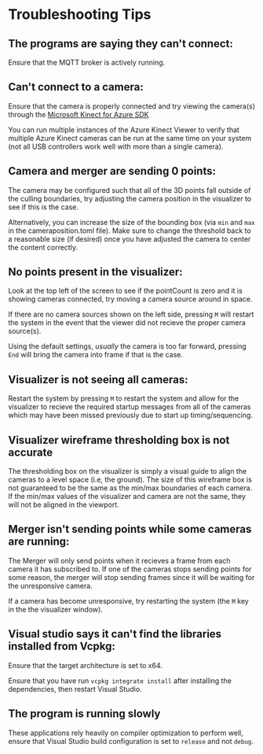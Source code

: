 # Troubleshooting Tips

## The programs are saying they can't connect:

Ensure that the MQTT broker is actively running.

## Can't connect to a camera:

Ensure that the camera is properly connected and try viewing the camera(s) through the [Microsoft Kinect for Azure SDK](https://docs.microsoft.com/en-us/azure/kinect-dk/sensor-sdk-download)

You can run multiple instances of the Azure Kinect Viewer to verify that multiple Azure Kinect cameras can be run at the same time on your system (not all USB controllers work well with more than a single camera).

## Camera and merger are sending 0 points:

The camera may be configured such that all of the 3D points fall outside of the culling boundaries, try adjusting the camera position in the visualizer to see if this is the case.

Alternatively, you can increase the size of the bounding box (via `min` and `max` in the cameraposition.toml file). Make sure to change the threshold back to a reasonable size (if desired) once you have adjusted the camera to center the content correctly.

## No points present in the visualizer: 

Look at the top left of the screen to see if the pointCount is zero and it is showing cameras connected, try moving a camera source around in space. 

If there are no camera sources shown on the left side, pressing `M` will restart the system in the event that the viewer did not recieve the proper camera source(s).

Using the default settings, _usually_ the camera is too far forward, pressing `End` will bring the camera into frame if that is the case.

## Visualizer is not seeing all cameras:

Restart the system by pressing `M` to restart the system and allow for the visualizer to recieve the required startup messages from all of the cameras which may have been missed previously due to start up timing/sequencing.

## Visualizer wireframe thresholding box is not accurate

The thresholding box on the visualizer is simply a visual guide to align the cameras to a level space (i.e, the ground). The size of this wireframe box is not guaranteed to be the same as the min/max boundaries of each camera. If the min/max values of the visualizer and camera are not the same, they will not be aligned in the viewport.

## Merger isn't sending points while some cameras are running:

The Merger will only send points when it recieves a frame from each camera it has subscribed to. If one of the cameras stops sending points for some reason, the merger will stop sending frames since it will be waiting for the unresponsive camera.

If a camera has become unresponsive, try restarting the system (the `M` key in the the visualizer window).

## Visual studio says it can't find the libraries installed from Vcpkg:

Ensure that the target architecture is set to x64.

Ensure that you have run `vcpkg integrate install` after installing the dependencies, then restart Visual Studio.

## The program is running slowly

These applications rely heavily on compiler optimization to perform well, ensure that Visual Studio build configuration is set to `release` and not `debug`.